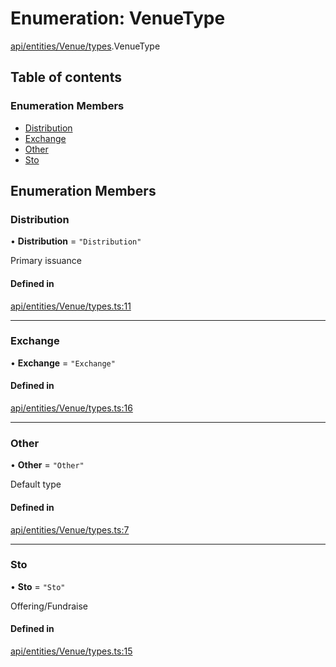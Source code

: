 # Enumeration: VenueType

[api/entities/Venue/types](../wiki/api.entities.Venue.types).VenueType

## Table of contents

### Enumeration Members

- [Distribution](../wiki/api.entities.Venue.types.VenueType#distribution)
- [Exchange](../wiki/api.entities.Venue.types.VenueType#exchange)
- [Other](../wiki/api.entities.Venue.types.VenueType#other)
- [Sto](../wiki/api.entities.Venue.types.VenueType#sto)

## Enumeration Members

### Distribution

• **Distribution** = ``"Distribution"``

Primary issuance

#### Defined in

[api/entities/Venue/types.ts:11](https://github.com/PolymeshAssociation/polymesh-sdk/blob/3d14e829/src/api/entities/Venue/types.ts#L11)

___

### Exchange

• **Exchange** = ``"Exchange"``

#### Defined in

[api/entities/Venue/types.ts:16](https://github.com/PolymeshAssociation/polymesh-sdk/blob/3d14e829/src/api/entities/Venue/types.ts#L16)

___

### Other

• **Other** = ``"Other"``

Default type

#### Defined in

[api/entities/Venue/types.ts:7](https://github.com/PolymeshAssociation/polymesh-sdk/blob/3d14e829/src/api/entities/Venue/types.ts#L7)

___

### Sto

• **Sto** = ``"Sto"``

Offering/Fundraise

#### Defined in

[api/entities/Venue/types.ts:15](https://github.com/PolymeshAssociation/polymesh-sdk/blob/3d14e829/src/api/entities/Venue/types.ts#L15)
